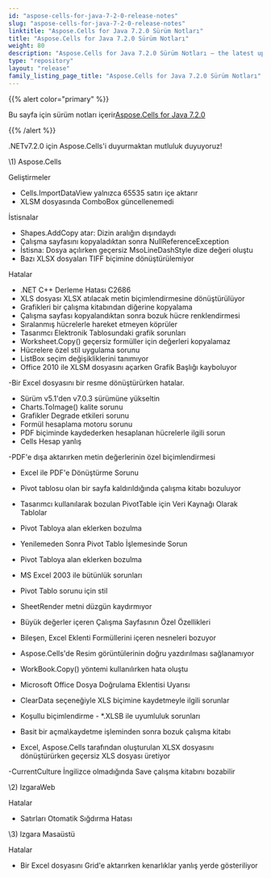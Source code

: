 ```yaml
---
id: "aspose-cells-for-java-7-2-0-release-notes"
slug: "aspose-cells-for-java-7-2-0-release-notes"
linktitle: "Aspose.Cells for Java 7.2.0 Sürüm Notları"
title: "Aspose.Cells for Java 7.2.0 Sürüm Notları"
weight: 80
description: "Aspose.Cells for Java 7.2.0 Sürüm Notları – the latest updates and fixes."
type: "repository"
layout: "release"
family_listing_page_title: "Aspose.Cells for Java 7.2.0 Sürüm Notları"
---
```

{{% alert color="primary" %}} 

 Bu sayfa için sürüm notları içerir[Aspose.Cells for Java 7.2.0](https://releases.aspose.com/cells/net/new-releases/aspose.cells-for-java-7.2.0/)

{{% /alert %}} 

 .NETv7.2.0 için Aspose.Cells'i duyurmaktan mutluluk duyuyoruz!



\1)
Aspose.Cells 



 Geliştirmeler



- Cells.ImportDataView yalnızca 65535 satırı içe aktarır
- XLSM dosyasında ComboBox güncellenemedi



 İstisnalar



- Shapes.AddCopy atar: Dizin aralığın dışındaydı
- Çalışma sayfasını kopyaladıktan sonra NullReferenceException
- İstisna: Dosya açılırken geçersiz MsoLineDashStyle dize değeri oluştu
- Bazı XLSX dosyaları TIFF biçimine dönüştürülemiyor



 Hatalar



- .NET C++ Derleme Hatası C2686
- XLS dosyası XLSX atılacak metin biçimlendirmesine dönüştürülüyor
- Grafikleri bir çalışma kitabından diğerine kopyalama
- Çalışma sayfası kopyalandıktan sonra bozuk hücre renklendirmesi
- Sıralanmış hücrelerle hareket etmeyen köprüler
- Tasarımcı Elektronik Tablosundaki grafik sorunları
- Worksheet.Copy() geçersiz formüller için değerleri kopyalamaz
- Hücrelere özel stil uygulama sorunu
- ListBox seçim değişikliklerini tanımıyor
- Office 2010 ile XLSM dosyasını açarken Grafik Başlığı kayboluyor

 -Bir Excel dosyasını bir resme dönüştürürken hatalar.

- Sürüm v5.1'den v7.0.3 sürümüne yükseltin
- Charts.ToImage() kalite sorunu
- Grafikler Degrade etkileri sorunu
- Formül hesaplama motoru sorunu
- PDF biçiminde kaydederken hesaplanan hücrelerle ilgili sorun
- Cells Hesap yanlış

 -PDF'e dışa aktarırken metin değerlerinin özel biçimlendirmesi

- Excel ile PDF'e Dönüştürme Sorunu
- Pivot tablosu olan bir sayfa kaldırıldığında çalışma kitabı bozuluyor
- Tasarımcı kullanılarak bozulan PivotTable için Veri Kaynağı Olarak Tablolar
- Pivot Tabloya alan eklerken bozulma
- Yenilemeden Sonra Pivot Tablo İşlemesinde Sorun
- Pivot Tabloya alan eklerken bozulma
- MS Excel 2003 ile bütünlük sorunları

 - Pivot Tablo sorunu için stil

- SheetRender metni düzgün kaydırmıyor
- Büyük değerler içeren Çalışma Sayfasının Özel Özellikleri
- Bileşen, Excel Eklenti Formüllerini içeren nesneleri bozuyor
- Aspose.Cells'de Resim görüntülerinin doğru yazdırılması sağlanamıyor
- WorkBook.Copy() yöntemi kullanılırken hata oluştu
- Microsoft Office Dosya Doğrulama Eklentisi Uyarısı
- ClearData seçeneğiyle XLS biçimine kaydetmeyle ilgili sorunlar
- Koşullu biçimlendirme - *.XLSB ile uyumluluk sorunları
- Basit bir açma\kaydetme işleminden sonra bozuk çalışma kitabı
- Excel, Aspose.Cells tarafından oluşturulan XLSX dosyasını dönüştürürken geçersiz XLS dosyası üretiyor

 -CurrentCulture İngilizce olmadığında Save çalışma kitabını bozabilir



 \2) IzgaraWeb



 Hatalar



- Satırları Otomatik Sığdırma Hatası



 \3) Izgara Masaüstü



 Hatalar



- Bir Excel dosyasını Grid'e aktarırken kenarlıklar yanlış yerde gösteriliyor


